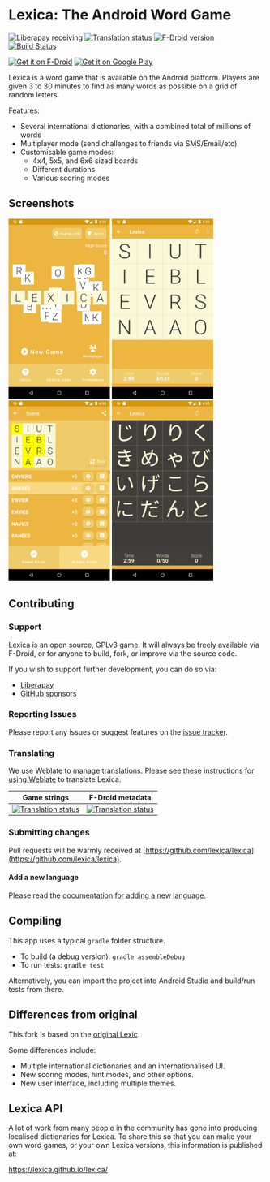 # Lexica: The Android Word Game

[![Liberapay receiving](https://img.shields.io/liberapay/receives/Lexica)](https://liberapay.com/Lexica/donate)
[![Translation status](https://hosted.weblate.org/widgets/lexica/-/svg-badge.svg)](https://hosted.weblate.org/engage/lexica/)
[![F-Droid version](https://img.shields.io/f-droid/v/com.serwylo.lexica)](https://f-droid.org/packages/com.serwylo.lexica/)
[![Build Status](https://img.shields.io/github/workflow/status/lexica/lexica/Android%20CI)](https://github.com/lexica/lexica/actions/workflows/android.yml?query=branch%3Amaster)

[<img src="https://f-droid.org/badge/get-it-on.png" alt="Get it on F-Droid" height="80px">](https://f-droid.org/app/com.serwylo.lexica) [<img alt='Get it on Google Play' src='https://play.google.com/intl/en_us/badges/images/generic/en_badge_web_generic.png' height='80px'/>](https://play.google.com/store/apps/details?id=com.serwylo.lexica)

Lexica is a word game that is available on the Android platform. Players are 
given 3 to 30 minutes to find as many words as possible on a grid of random letters.

Features:
 * Several international dictionaries, with a combined total of millions of words
 * Multiplayer mode (send challenges to friends via SMS/Email/etc)
 * Customisable game modes:
   * 4x4, 5x5, and 6x6 sized boards
   * Different durations
   * Various scoring modes

## Screenshots

<img src="./fastlane/metadata/android/en-US/images/phoneScreenshots/01_main_menu_light.png" alt="Lexica game main menu" width="200"> <img src="./fastlane/metadata/android/en-US/images/phoneScreenshots/02_game_light.png" alt="In game screenshot (light theme)" width="200"> <img src="./fastlane/metadata/android/en-US/images/phoneScreenshots/03_missed_words_light.png" alt="End game screen (showing missed words)" width="200"> <img src="./fastlane/metadata/android/en-US/images/phoneScreenshots/06_game_dark.png" alt="In game screenshot (dark theme)" width="200">

## Contributing

### Support

Lexica is an open source, GPLv3 game. It will always be freely available via F-Droid, or for anyone to build, fork, or improve via the source code.

If you wish to support further development, you can do so via:

* [Liberapay](https://liberapay.com/Lexica/donate)
* [GitHub sponsors](https://github.com/sponsors/pserwylo)

### Reporting Issues

Please report any issues or suggest features on the [issue tracker](https://github.com/lexica/lexica/issues).

### Translating

We use [Weblate](https://hosted.weblate.org/engage/lexica/) to manage translations. Please see [these instructions for using Weblate](https://hosted.weblate.org/engage/lexica/) to translate Lexica.

| Game strings                                                                                                                           | F-Droid metadata                                                                                                                            |
|----------------------------------------------------------------------------------------------------------------------------------------|---------------------------------------------------------------------------------------------------------------------------------------------|
| [![Translation status](https://hosted.weblate.org/widgets/lexica/-/strings/multi-auto.svg)](https://hosted.weblate.org/engage/lexica/) | [![Translation status](https://hosted.weblate.org/widgets/lexica/-/app-metadata/multi-auto.svg)](https://hosted.weblate.org/engage/lexica/) |


### Submitting changes

Pull requests will be warmly received at [https://github.com/lexica/lexica](https://github.com/lexica/lexica).

#### Add a new language

Please read the [documentation for adding a new language.](./assets/dictionaries/README.md)

## Compiling

This app uses a typical `gradle` folder structure.

 * To build (a debug version): `gradle assembleDebug`
 * To run tests: `gradle test`

Alternatively, you can import the project into Android Studio and build/run tests from there.

## Differences from original

This fork is based on the [original Lexic](http://code.google.com/p/lexic).

Some differences include:
 * Multiple international dictionaries and an internationalised UI.
 * New scoring modes, hint modes, and other options.
 * New user interface, including multiple themes.

## Lexica API

A lot of work from many people in the community has gone into producing localised dictionaries
for Lexica. To share this so that you can make your own word games, or your own Lexica versions,
this information is published at:

https://lexica.github.io/lexica/
